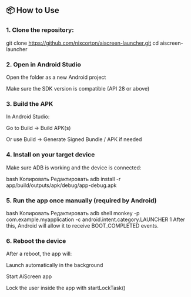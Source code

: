 ## 📦 How to Use

### 1. Clone the repository:

git clone https://github.com/nixcorton/aiscreen-launcher.git
cd aiscreen-launcher
### 2. Open in Android Studio
Open the folder as a new Android project

Make sure the SDK version is compatible (API 28 or above)

### 3. Build the APK
In Android Studio:

Go to Build → Build APK(s)

Or use Build → Generate Signed Bundle / APK if needed

### 4. Install on your target device
Make sure ADB is working and the device is connected:

bash
Копировать
Редактировать
adb install -r app/build/outputs/apk/debug/app-debug.apk
### 5. Run the app once manually (required by Android)
bash
Копировать
Редактировать
adb shell monkey -p com.example.myapplication -c android.intent.category.LAUNCHER 1
After this, Android will allow it to receive BOOT_COMPLETED events.

### 6. Reboot the device
After a reboot, the app will:

Launch automatically in the background

Start AiScreen app

Lock the user inside the app with startLockTask()
